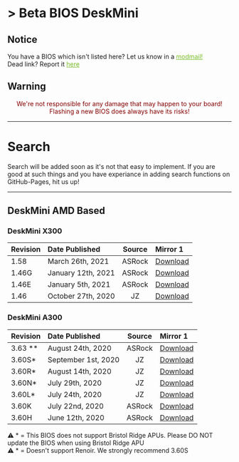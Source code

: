 # > Beta BIOS DeskMini

## Notice
You have a BIOS which isn't listed here? Let us know in a <a style="color:#79bd28" href="https://www.reddit.com/message/compose?to=%2Fr%2FASRock" target="_blank">modmail!</a>  
Dead link? Report it <a style="color:#79bd28" href="https://forms.gle/ApqAN72vS6sxzFnm7" target="_blank">here</a>  

## Warning
<p style="color:#840000;text-align:center">We're not responsible for any damage that may happen to your board! Flashing a new BIOS does always have its risks!</p>

***
# Search

Search will be added soon as it's not that easy to implement. If you are good at such things and you have experiance in adding search functions on GitHub-Pages, hit us up!

***

## **DeskMini AMD Based**

### **DeskMini X300**

Revision|Date Published|Source|Mirror 1
:--|:--|:--:|:--
1.58|March 26th, 2021|ASRock|[Download](https://drive.google.com/file/d/1mIfZlW7Tm808C1UxX0vz543LUpMscQfB/view?usp=sharing)
1.46G|January 12th, 2021|ASRock|[Download](https://drive.google.com/file/d/1eFmQtv1DoazaYMk1GRR0SYBEU3EW10HQ/view?usp=sharing)
1.46E|January 5th, 2021|ASRock|[Download](https://drive.google.com/file/d/1nXuh4wK1JTVosSFiJG8xZq9H-st02RcA/view?usp=sharing)
1.46|October 27th, 2020|JZ|[Download](https://drive.google.com/file/d/1wPcvbiF2YEvAbaFBT01umvVjSy19H_Bg/view?usp=sharing)

### **DeskMini A300**

Revision|Date Published|Source|Mirror 1
:--|:--|:--:|:--
3.63 **|August 24th, 2020|ASRock|[Download](https://drive.google.com/file/d/1u-o0iPc1isO7L7Na-0qjAad7O0oxvNN_/view?usp=sharing)
3.60S*|September 1st, 2020|JZ|[Download](https://drive.google.com/file/d/1JCPdLWH9ztrcAHMj47e2gVwzr0brrJIJ/view?usp=sharing)
3.60R*|August 14th, 2020|JZ|[Download](https://drive.google.com/file/d/1kPVqnIFTBa4lBtw-735KYDLj52_-NR4S/view?usp=sharing)
3.60N*|July 29th, 2020|JZ|[Download](https://drive.google.com/file/d/16O0_w0YZrkckw0IFxdcJ4uQm-gh3Wgsj/view?usp=sharing)
3.60L*|July 24th, 2020|JZ|[Download](https://drive.google.com/file/d/1ORFJm5TEydCK0CEkCFBmczKYbk8LHexr/view?usp=sharing)
3.60K|July 22nd, 2020|ASRock|[Download](https://drive.google.com/file/d/1sdOxp10KtBnguoKSvqpb3p-cdY1gAAvl/view?usp=sharing)
3.60H|June 12th, 2020|ASRock|[Download](https://drive.google.com/file/d/1qZ7miy1JYVCyKgk3QlmEx2HApvoqMQ_n/view?usp=sharing)

<p>
    ⚠️ * = This BIOS does not support Bristol Ridge APUs. Please DO NOT update the BIOS when using Bristol Ridge APU<br>
    ⚠️ * = Doesn't support Renoir. We strongly recommend 3.60S
</p>

